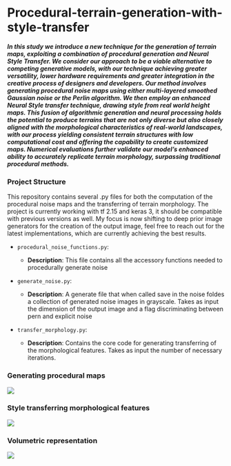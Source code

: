 # Procedural-terrain-generation-with-style-transfer

***In this study we introduce a new technique for the generation of terrain maps, exploiting a combination of procedural generation and Neural Style Transfer. We consider our approach to be a viable alternative to competing generative models, with our technique achieving greater versatility, lower hardware requirements and greater integration in the creative process of designers and developers. Our method involves generating procedural noise maps using either multi-layered smoothed Gaussian noise or the Perlin algorithm. We then employ an enhanced Neural Style transfer technique, drawing style from real world height maps. This fusion of algorithmic generation and neural processing holds the potential to produce terrains that are not only diverse but also closely aligned with the morphological characteristics of real-world landscapes, with our process yielding consistent terrain structures with low computational cost and offering the capability to create customized maps. Numerical evaluations further validate our model’s enhanced ability to accurately replicate terrain morphology, surpassing traditional procedural methods.***

### Project Structure

This repository contains several .py files for both the computation of the procedural noise maps and the transferring of terrain morphology. The project is currently working with tf 2.15 and keras 3, it should be compatible with previous versions as well. My focus is now shifting to deep prior image generators for the creation of the output image, feel free to reach out for the latest implementations, which are currently achieving the best results. 

- `procedural_noise_functions.py`: 
    - **Description**: This file contains all the accessory functions needed to procedurally generate noise

- `generate_noise.py`: 
    - **Description**: A generate file that when called save in the noise foldes a collection of generated noise images in grayscale. Takes as input the dimension of the output image and a flag discriminating between pern and explicit noise 

- `transfer_morphology.py`: 
    - **Description**: Contains the core code for generating transferring of the morphological features. Takes as input the number of necessary iterations. 

### Generating procedural maps

![](https://github.com/fmerizzi/Procedural-terrain-generation-with-style-transfer/blob/main/images/presenting.png)

### Style transferring morphological features

![](https://github.com/fmerizzi/Procedural-terrain-generation-with-style-transfer/blob/main/images/general_results.png)

### Volumetric representation

![](https://github.com/fmerizzi/Procedural-terrain-generation-with-style-transfer/blob/main/images/summary.drawio.png)
